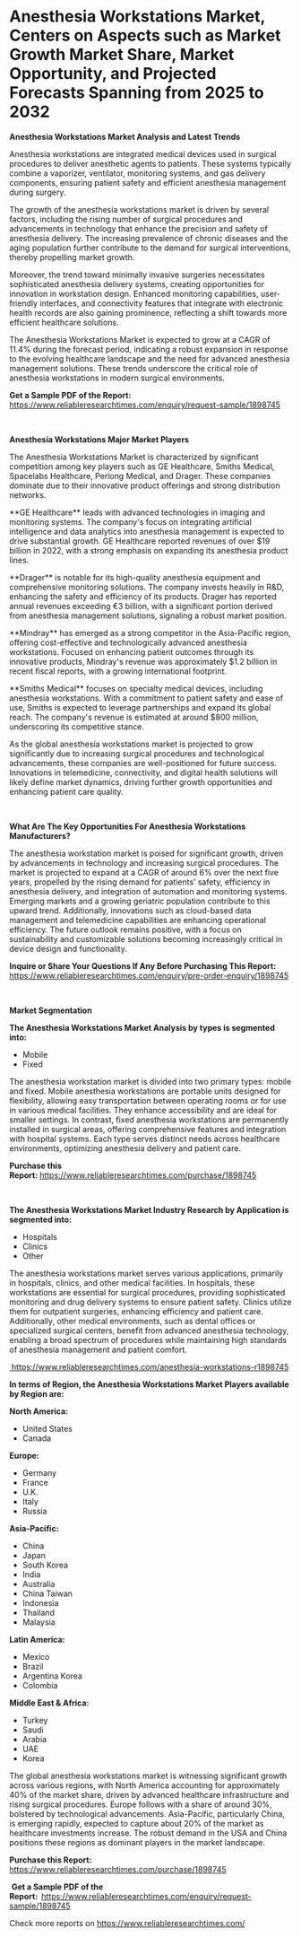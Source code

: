 <p><h1>Anesthesia Workstations Market, Centers on Aspects such as Market Growth Market Share, Market Opportunity, and Projected Forecasts Spanning from 2025 to 2032</h1></p><p><strong>Anesthesia Workstations Market Analysis and Latest Trends</strong></p>
<p><p>Anesthesia workstations are integrated medical devices used in surgical procedures to deliver anesthetic agents to patients. These systems typically combine a vaporizer, ventilator, monitoring systems, and gas delivery components, ensuring patient safety and efficient anesthesia management during surgery.</p><p>The growth of the anesthesia workstations market is driven by several factors, including the rising number of surgical procedures and advancements in technology that enhance the precision and safety of anesthesia delivery. The increasing prevalence of chronic diseases and the aging population further contribute to the demand for surgical interventions, thereby propelling market growth.</p><p>Moreover, the trend toward minimally invasive surgeries necessitates sophisticated anesthesia delivery systems, creating opportunities for innovation in workstation design. Enhanced monitoring capabilities, user-friendly interfaces, and connectivity features that integrate with electronic health records are also gaining prominence, reflecting a shift towards more efficient healthcare solutions.</p><p>The Anesthesia Workstations Market is expected to grow at a CAGR of 11.4% during the forecast period, indicating a robust expansion in response to the evolving healthcare landscape and the need for advanced anesthesia management solutions. These trends underscore the critical role of anesthesia workstations in modern surgical environments.</p></p>
<p><strong>Get a Sample PDF of the Report:&nbsp;</strong> <a href="https://www.reliableresearchtimes.com/enquiry/request-sample/1898745?utm_campaign=2793&utm_medium=2&utm_source=Github&utm_content=ia&utm_term=03032025&utm_id=anesthesia-workstations">https://www.reliableresearchtimes.com/enquiry/request-sample/1898745</a></p>
<p>&nbsp;</p>
<p><strong>Anesthesia Workstations Major Market Players</strong></p>
<p><p>The Anesthesia Workstations Market is characterized by significant competition among key players such as GE Healthcare, Smiths Medical, Spacelabs Healthcare, Perlong Medical, and Drager. These companies dominate due to their innovative product offerings and strong distribution networks.</p><p>**GE Healthcare** leads with advanced technologies in imaging and monitoring systems. The company's focus on integrating artificial intelligence and data analytics into anesthesia management is expected to drive substantial growth. GE Healthcare reported revenues of over $19 billion in 2022, with a strong emphasis on expanding its anesthesia product lines.</p><p>**Drager** is notable for its high-quality anesthesia equipment and comprehensive monitoring solutions. The company invests heavily in R&D, enhancing the safety and efficiency of its products. Drager has reported annual revenues exceeding €3 billion, with a significant portion derived from anesthesia management solutions, signaling a robust market position.</p><p>**Mindray** has emerged as a strong competitor in the Asia-Pacific region, offering cost-effective and technologically advanced anesthesia workstations. Focused on enhancing patient outcomes through its innovative products, Mindray's revenue was approximately $1.2 billion in recent fiscal reports, with a growing international footprint.</p><p>**Smiths Medical** focuses on specialty medical devices, including anesthesia workstations. With a commitment to patient safety and ease of use, Smiths is expected to leverage partnerships and expand its global reach. The company's revenue is estimated at around $800 million, underscoring its competitive stance.</p><p>As the global anesthesia workstations market is projected to grow significantly due to increasing surgical procedures and technological advancements, these companies are well-positioned for future success. Innovations in telemedicine, connectivity, and digital health solutions will likely define market dynamics, driving further growth opportunities and enhancing patient care quality.</p></p>
<p>&nbsp;</p>
<p><strong>What Are The Key Opportunities For Anesthesia Workstations Manufacturers?</strong></p>
<p><p>The anesthesia workstation market is poised for significant growth, driven by advancements in technology and increasing surgical procedures. The market is projected to expand at a CAGR of around 6% over the next five years, propelled by the rising demand for patients’ safety, efficiency in anesthesia delivery, and integration of automation and monitoring systems. Emerging markets and a growing geriatric population contribute to this upward trend. Additionally, innovations such as cloud-based data management and telemedicine capabilities are enhancing operational efficiency. The future outlook remains positive, with a focus on sustainability and customizable solutions becoming increasingly critical in device design and functionality.</p></p>
<p><strong>Inquire or Share Your Questions If Any Before Purchasing This Report:</strong> <a href="https://www.reliableresearchtimes.com/enquiry/pre-order-enquiry/1898745?utm_campaign=2793&utm_medium=2&utm_source=Github&utm_content=ia&utm_term=03032025&utm_id=anesthesia-workstations">https://www.reliableresearchtimes.com/enquiry/pre-order-enquiry/1898745</a></p>
<p>&nbsp;</p>
<p><strong>Market Segmentation</strong></p>
<p><strong>The Anesthesia Workstations Market Analysis by types is segmented into:</strong></p>
<p><ul><li>Mobile</li><li>Fixed</li></ul></p>
<p><p>The anesthesia workstation market is divided into two primary types: mobile and fixed. Mobile anesthesia workstations are portable units designed for flexibility, allowing easy transportation between operating rooms or for use in various medical facilities. They enhance accessibility and are ideal for smaller settings. In contrast, fixed anesthesia workstations are permanently installed in surgical areas, offering comprehensive features and integration with hospital systems. Each type serves distinct needs across healthcare environments, optimizing anesthesia delivery and patient care.</p></p>
<p><strong>Purchase this Report:&nbsp;</strong><a href="https://www.reliableresearchtimes.com/purchase/1898745?utm_campaign=2793&utm_medium=2&utm_source=Github&utm_content=ia&utm_term=03032025&utm_id=anesthesia-workstations">https://www.reliableresearchtimes.com/purchase/1898745</a></p>
<p>&nbsp;</p>
<p><strong>The Anesthesia Workstations Market Industry Research by Application is segmented into:</strong></p>
<p><ul><li>Hospitals</li><li>Clinics</li><li>Other</li></ul></p>
<p><p>The anesthesia workstations market serves various applications, primarily in hospitals, clinics, and other medical facilities. In hospitals, these workstations are essential for surgical procedures, providing sophisticated monitoring and drug delivery systems to ensure patient safety. Clinics utilize them for outpatient surgeries, enhancing efficiency and patient care. Additionally, other medical environments, such as dental offices or specialized surgical centers, benefit from advanced anesthesia technology, enabling a broad spectrum of procedures while maintaining high standards of anesthesia management and patient comfort.</p></p>
<p><a href="https://www.reliableresearchtimes.com/anesthesia-workstations-r1898745?utm_campaign=2793&utm_medium=2&utm_source=Github&utm_content=ia&utm_term=03032025&utm_id=anesthesia-workstations">&nbsp;https://www.reliableresearchtimes.com/anesthesia-workstations-r1898745</a></p>
<p><strong>In terms of Region, the Anesthesia Workstations Market Players available by Region are:</strong></p>
<p>
    <p> <strong> North America: </strong>
        <ul>
            <li>United States</li>
            <li>Canada</li>
        </ul>
        </p> 
    <p> <strong> Europe: </strong>
        <ul>
            <li>Germany</li>
            <li>France</li>
            <li>U.K.</li>
            <li>Italy</li>
            <li>Russia</li>
        </ul>
        </p> 
    <p> <strong> Asia-Pacific: </strong>
        <ul>
            <li>China</li>
            <li>Japan</li>
            <li>South Korea</li>
            <li>India</li>
            <li>Australia</li>
            <li>China Taiwan</li>
            <li>Indonesia</li>
            <li>Thailand</li>
            <li>Malaysia</li>
        </ul>
        </p> 
    <p> <strong> Latin America: </strong>
        <ul>
            <li>Mexico</li>
            <li>Brazil</li>
            <li>Argentina Korea</li>
            <li>Colombia</li>
        </ul>
        </p> 
    <p> <strong> Middle East & Africa: </strong>
        <ul>
            <li>Turkey</li>
            <li>Saudi</li>
            <li>Arabia</li>
            <li>UAE</li>
            <li>Korea</li>
        </ul>
    </p>
    </p>
<p><p>The global anesthesia workstations market is witnessing significant growth across various regions, with North America accounting for approximately 40% of the market share, driven by advanced healthcare infrastructure and rising surgical procedures. Europe follows with a share of around 30%, bolstered by technological advancements. Asia-Pacific, particularly China, is emerging rapidly, expected to capture about 20% of the market as healthcare investments increase. The robust demand in the USA and China positions these regions as dominant players in the market landscape.</p></p>
<p><strong>Purchase this Report: </strong><a href="https://www.reliableresearchtimes.com/purchase/1898745?utm_campaign=2793&utm_medium=2&utm_source=Github&utm_content=ia&utm_term=03032025&utm_id=anesthesia-workstations">https://www.reliableresearchtimes.com/purchase/1898745</a></p>
<p>&nbsp;<strong>Get a Sample PDF of the Report:&nbsp;&nbsp;</strong><a href="https://www.reliableresearchtimes.com/enquiry/request-sample/1898745?utm_campaign=2793&utm_medium=2&utm_source=Github&utm_content=ia&utm_term=03032025&utm_id=anesthesia-workstations">https://www.reliableresearchtimes.com/enquiry/request-sample/1898745</a></p>
<p><strong></strong></p>
<p>Check more reports on <a href="https://www.reliableresearchtimes.com/?utm_campaign=2793&utm_medium=2&utm_source=Github&utm_content=ia&utm_term=03032025&utm_id=anesthesia-workstations">https://www.reliableresearchtimes.com/</a></p>